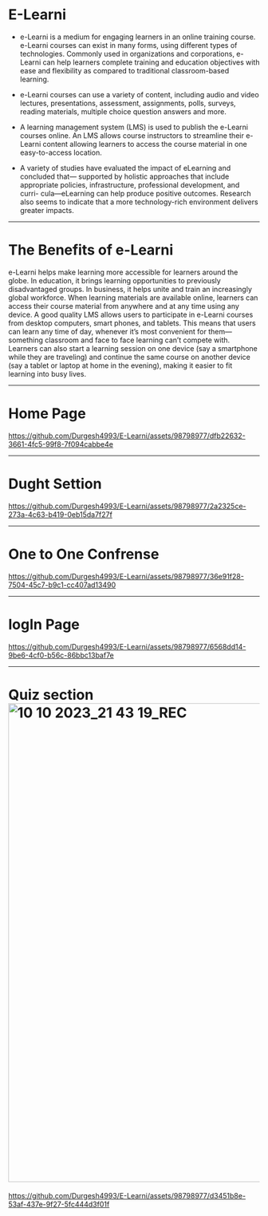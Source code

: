 # E-Learni
- e-Learni is a medium for engaging learners in an online training course. e-Learni courses can exist in many forms, using different types of technologies. Commonly used in organizations and corporations, e-Learni can help learners complete training and education objectives with ease and flexibility as compared to traditional classroom-based learning.

- e-Learni courses can use a variety of content, including audio and video lectures, presentations, assessment, assignments, polls, surveys, reading materials, multiple choice question answers and more.

- A learning management system (LMS) is used to publish the e-Learni courses online. An LMS allows course instructors to streamline their e-Learni content allowing learners to access the course material in one easy-to-access location.

- A variety of studies have evaluated the impact of eLearning and concluded that— supported by holistic approaches that include appropriate policies, infrastructure, professional development, and curri- cula—eLearning can help produce positive outcomes. Research also seems to indicate that a more technology-rich environment delivers greater impacts.

------------------------------------------------------------------------------------------------------------------------------------------------------------------------------------------------

# The Benefits of e-Learni

e-Learni helps make learning more accessible for learners around the globe. In education, it brings learning opportunities to previously disadvantaged groups. In business, it helps unite and train an increasingly global workforce. When learning materials are available online, learners can access their course material from anywhere and at any time using any device. A good quality LMS allows users to participate in e-Learni courses from desktop computers, smart phones, and tablets. This means that users can learn any time of day, whenever it’s most convenient for them—something classroom and face to face learning can’t compete with. Learners can also start a learning session on one device (say a smartphone while they are traveling) and continue the same course on another device (say a tablet or laptop at home in the evening), making it easier to fit learning into busy lives.

------------------------------------------------------------------------------------------------------------------------------------------------------------------------------------------------

# Home Page

https://github.com/Durgesh4993/E-Learni/assets/98798977/dfb22632-3661-4fc5-99f8-7f094cabbe4e

------------------------------------------------------------------------------------------------------------------------------------------------------------------------------------------------

# Dught Settion

https://github.com/Durgesh4993/E-Learni/assets/98798977/2a2325ce-273a-4c63-b419-0eb15da7f27f

------------------------------------------------------------------------------------------------------------------------------------------------------------------------------------------------

# One to One Confrense

https://github.com/Durgesh4993/E-Learni/assets/98798977/36e91f28-7504-45c7-b9c1-cc407ad13490

------------------------------------------------------------------------------------------------------------------------------------------------------------------------------------------------

# logIn Page

https://github.com/Durgesh4993/E-Learni/assets/98798977/6568dd14-9be6-4cf0-b56c-86bbc13baf7e

------------------------------------------------------------------------------------------------------------------------------------------------------------------------------------------------

# Quiz section<img width="960" alt="10 10 2023_21 43 19_REC" src="https://github.com/Durgesh4993/E-Learni/assets/98798977/d4fd877b-f4d6-4405-aba4-4451323a3317">


https://github.com/Durgesh4993/E-Learni/assets/98798977/d3451b8e-53af-437e-9f27-5fc444d3f01f









